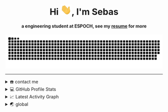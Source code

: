 <div align="center">
<h1 align="center">Hi <img width="35" src="https://github.com/1999AZZAR/1999AZZAR/blob/main/resources/img/waving.gif">, I'm Sebas</h1>
<h4 align="center">a engineering student at ESPOCH, see my <a href="https://github.com/1999AZZAR/1999AZZAR/blob/main/assets/doc/azzar_resume.pdf" target="_blank">resume</a> for more</h4>
</div>

<div align="center">
  <a href="https://1999azzar.github.io/1999AZZAR/">
  <img  src="https://github.com/1999AZZAR/1999AZZAR/blob/main/resources/img/grid-snake.svg"
       alt="snake" /></a>
</div>

-----
<details>
  <summary>☎️ contact me</summary>
<div>

    <h2 align="center">you can reach me by:</h2>
    <p align="center">
      <br/>
      <a href="https://www.linkedin.com/in/sebas-pe%C3%B1aherrera-omg-b7103a2b4/" target="blank"><img align="center"
         src="https://img.shields.io/badge/linkedin-%231DA1F2.svg?style=for-the-badge&logo=linkedin&logoColor=white"
         alt="azzar" height="30"/></a>
      <a href="https://www.facebook.com/sebas.penaherrera1/" target="blank"><img align="center"
         src="https://img.shields.io/badge/facebook-4267B2.svg?style=for-the-badge&logo=facebook&logoColor=white"
         alt="azzar" height="30"/></a>
      <a href="mailto:choco172010@gmail.com" target="blank"><img align="center"
         src="https://img.shields.io/badge/gmail-EA4335.svg?style=for-the-badge&logo=gmail&logoColor=white"
         alt="azzar" height="30"/></a>
    </p>
  <p align="center">
      <a href="https://www.instagram.com/_cspo_/" target="blank"><img align="center"
         src="https://img.shields.io/badge/instagram-%23E4405F.svg?style=for-the-badge&logo=Instagram&logoColor=white"
         alt="azzar" height="30"/></a>
      <br>
    </p>

</div>
</details>


  
<details> 
  <summary>💻 GitHub Profile Stats</summary>
  <div>
  <samp>
    <h2 align="center"> Github stats </h2>
      <br/>
    <details open>
  <summary><h3>Languages</h3></summary>
            <p align="center">
        <a href="https://github.com/CspO6">
          <img src="https://github-readme-stats.vercel.app/api/top-langs/?username=CspO6&langs_count=6&theme=gruvbox&layout=compact&hide_border=true"
          alt="CspO6 :: overall Top Langs " /></a>
      </p>
        <p align="center">
          <a href="https://github.com/CspO6">
          <img width="45%" src="https://github-profile-summary-cards.vercel.app/api/cards/repos-per-language?username=CspO6&theme=gruvbox&layout=compact&hide_border=true"
          alt="CspO6 :: Top Langs by repo" />
          <img width="45%" src="https://github-profile-summary-cards.vercel.app/api/cards/most-commit-language?username=CspO6&theme=gruvbox&layout=compact&hide_border=true"
          alt="CspO6 :: Top Langs by commit" />
          </a>
        </p>
</details>
    <details open>
  <summary><h3>stasistic</h3></summary>
        <p align="center">
          <a href="https://github.com/CspO6">
          <img width="49.5%" src="https://github-readme-stats.vercel.app/api?username=CspO6&show_icons=true&theme=gruvbox&hide_border=true" />
          <img width="49.5%" src="https://github-readme-streak-stats.herokuapp.com/?user=CspO6&theme=gruvbox&hide_border=true" />
          </a>
       </p>
     <br>
     </samp>
  </div>    
</details>


<details>
  <summary>📈 Latest Activity Graph</summary>
  <samp>
  <br/>
  <h2 align="center"> Latest Contribution </h2>
<a href="https://github.com/CspO6/github-readme-activity-graph">
  <img alt="CspO6's Activity Graph" src="https://activity-graph.herokuapp.com/graph/?username=CspO6&bg_color=000&color=fff&line=00E676&point=fff&hide_border=true" /></a>
<br/>
  </samp>
</details>

  
<details>
  <summary>🌏 global</summary>
  <br/>
  <details open>
  <summary>👷‍♂️ create your own custom badge</summary>
  <div>
  <samp>
    <h2 align="center">u can try using these website for creating your own custom badge</h2>
    <p align="center">
      <a href="https://forthebadge.com/generator/" target="blank">
        <img src="https://forthebadge.com/images/mark.svg" img align="center" height="50"
        alt="for the badge"/></a>        
      <a href="https://badgen.net/" target="blank">
        <img src="https://badgen.net/static/favicon.png" img align="center" height="50"
        alt="badgen"/></a>
      <a href="https://shields.io/" target="blank">
        <img src="https://raw.githubusercontent.com/badges/shields/master/readme-logo.svg" img align="center" height="50"
        alt="shields.io"/></a>
    </p>
    </samp>
  </div>
</details> 

